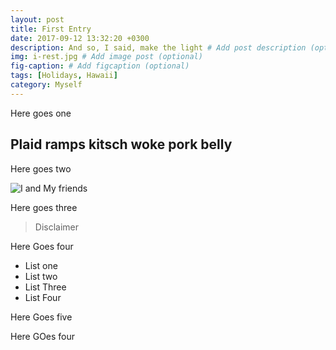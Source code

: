```yaml
---
layout: post
title: First Entry
date: 2017-09-12 13:32:20 +0300
description: And so, I said, make the light # Add post description (optional)
img: i-rest.jpg # Add image post (optional)
fig-caption: # Add figcaption (optional)
tags: [Holidays, Hawaii]
category: Myself
---
```

Here goes one

## Plaid ramps kitsch woke pork belly
Here goes two

![I and My friends]({{site.baseurl}}/assets/img/we-in-rest.jpg)

Here goes three

>Disclaimer

Here Goes four

* List one
* List two
* List Three
* List Four

Here Goes five

Here GOes four
